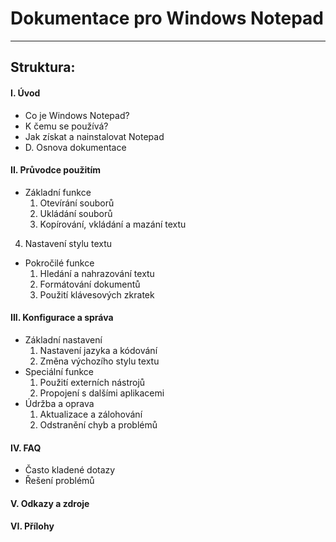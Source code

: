 # Dokumentace pro Windows Notepad

---
## Struktura:

#### I. Úvod
- Co je Windows Notepad?
- K čemu se používá?
- Jak získat a nainstalovat Notepad
- D. Osnova dokumentace

#### II. Průvodce použitím
- Základní funkce
    1. Otevírání souborů
    2. Ukládání souborů
    3. Kopírování, vkládání a mazání textu
4. Nastavení stylu textu
- Pokročilé funkce
    1. Hledání a nahrazování textu
    2. Formátování dokumentů
    3. Použití klávesových zkratek

#### III. Konfigurace a správa
- Základní nastavení
    1. Nastavení jazyka a kódování
    2. Změna výchozího stylu textu
- Speciální funkce
    1. Použití externích nástrojů
    2. Propojení s dalšími aplikacemi
- Údržba a oprava
    1. Aktualizace a zálohování
    2. Odstranění chyb a problémů

#### IV. FAQ
- Často kladené dotazy
- Řešení problémů

#### V. Odkazy a zdroje
#### VI. Přílohy
